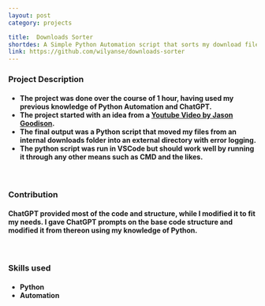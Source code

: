 ```yaml
---
layout: post
category: projects

title:  Downloads Sorter
shortdes: A Simple Python Automation script that sorts my download files from one directory to the other
link: https://github.com/wilyanse/downloads-sorter
---
```

<h3>Project Description</h3>
<h4>
    <ul>
        <li>The project was done over the course of 1 hour, having used my previous knowledge of Python Automation and ChatGPT.</li>
        <li>The project started with an idea from a <a href="https://youtu.be/vGxR98gI930">Youtube Video by Jason Goodison</a>.</li>
        <li>The final output was a Python script that moved my files from an internal downloads folder into an external directory with error logging.</li>
        <li>The python script was run in VSCode but should work well by running it through any other means such as CMD and the likes.</li>
    </ul>
</h4>

<br>
<h3>Contribution</h3>
<h4>
    ChatGPT provided most of the code and structure, while I modified it to fit my needs. I gave ChatGPT prompts on the base code structure and modified it from thereon using my knowledge of Python.
</h4>
<br>
<h3>Skills used</h3>
<h4>
    <ul>
        <li>Python</li>
        <li>Automation</li>
    </ul>
</h4>